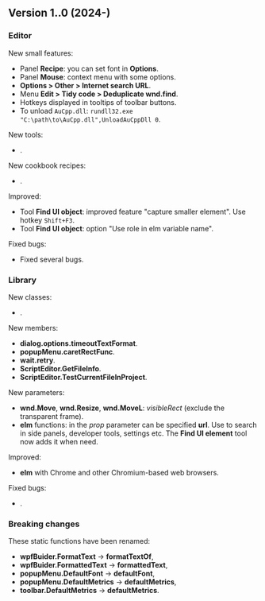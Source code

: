 ## Version 1..0 (2024-)

### Editor
New small features:
- Panel **Recipe**: you can set font in **Options**.
- Panel **Mouse**: context menu with some options.
- **Options > Other > Internet search URL**.
- Menu **Edit > Tidy code > Deduplicate wnd.find**.
- Hotkeys displayed in tooltips of toolbar buttons.
- To unload `AuCpp.dll`: `rundll32.exe "C:\path\to\AuCpp.dll",UnloadAuCppDll 0`.

New tools:
- .

New cookbook recipes:
- .

Improved:
- Tool **Find UI object**: improved feature "capture smaller element". Use hotkey `Shift+F3`.
- Tool **Find UI object**: option "Use role in elm variable name".

Fixed bugs:
- Fixed several bugs.

### Library
New classes:
- .

New members:
- **dialog.options.timeoutTextFormat**.
- **popupMenu.caretRectFunc**.
- **wait.retry**.
- **ScriptEditor.GetFileInfo**.
- **ScriptEditor.TestCurrentFileInProject**.

New parameters:
- **wnd.Move**, **wnd.Resize**, **wnd.MoveL**: *visibleRect* (exclude the transparent frame).
- **elm** functions: in the *prop* parameter can be specified **url**. Use to search in side panels, developer tools, settings etc. The **Find UI element** tool now adds it when need.

Improved:
- **elm** with Chrome and other Chromium-based web browsers.

Fixed bugs:
- .

### Breaking changes
These static functions have been renamed:
- **wpfBuider.FormatText** -> **formatTextOf**,
- **wpfBuider.FormattedText** -> **formattedText**,
- **popupMenu.DefaultFont** -> **defaultFont**, 
- **popupMenu.DefaultMetrics** -> **defaultMetrics**, 
- **toolbar.DefaultMetrics** -> **defaultMetrics**.
